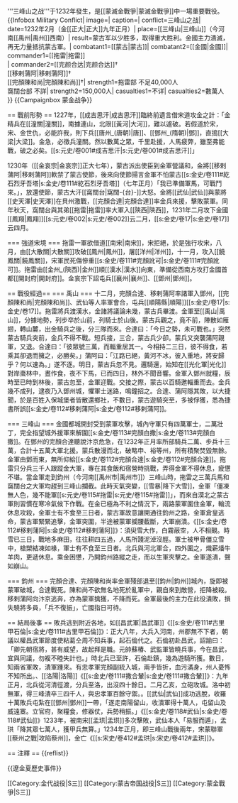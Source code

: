 '''三峰山之战'''于1232年發生，是[[蒙滅金戰爭|蒙滅金戰爭]]中一場重要戰役。
{{Infobox Military Conflict|
image=|
caption=|
conflict=三峰山之战|
date=1232年2月（金[[正大|正大]]九年正月）|
place=[[三峰山|三峰山]]（今河南[[禹州|禹州]]西南）|
result=蒙古军以少胜多，取得重大胜利。金國主力潰滅，再无力量抵抗蒙古軍。|
combatant1=[[蒙古|蒙古]]|
combatant2=[[金國|金國]]|
commander1=[[拖雷|拖雷]]<br />|
commander2=[[完颜合达|完颜合达]]†<br />[[移剌蒲阿|移剌蒲阿]]†<br />[[完顏陳和尚|完顏陳和尚]]†|
strength1=拖雷部 不足40,000人<br />窩闊台部 不詳|
strength2=150,000人|
casualties1=不详|
casualties2=數萬人 
}}
{{Campaignbox 蒙金战争}}

== 戰前形勢 ==
1227年，[[成吉思汗|成吉思汗]]臨終前遺言借宋道攻金之計：「金精兵在[[潼關|潼關]]，南據連山，北限[[黃河|大河]]，難以遽破。若假道於宋，宋、金世仇，必能許我，則下兵[[唐州_(唐朝)|唐]]、[[鄧州_(隋朝)|鄧]]，直搗[[大梁|大梁]]。金急，必徵兵潼關。然以數萬之眾，千里赴援，人馬疲弊，雖至弗能戰，破之必矣。<ref>[[s:元史/卷001#成吉思汗|s:元史/卷001#成吉思汗]]</ref>」

1230年（[[金哀宗|金哀宗]]正大七年），蒙古派出使臣到金軍營議和，金將[[移剌蒲阿|移剌蒲阿]]軟禁了蒙古使節，後來向使節揚言金軍不怕蒙古<ref>[[s:金史/卷111#紇石烈牙吾塔|s:金史/卷111#紇石烈牙吾塔]]（七年正月）「我已準備軍馬，可戰鬥來。」</ref>，放還使節，蒙古大汗[[窩闊台|窩闊-{台}-]]大怒。金將[[武仙|武仙]]與蒙將[[史天澤|史天澤]]在貝州激戰，[[完顏合達|完顏合達]]率金兵來援，擊敗蒙軍。同年秋天，窩闊台與其弟[[拖雷|拖雷]]率大軍入[[陝西|陝西]]，1231年二月攻下金國[[鳳翔|鳳翔]]<ref>[[s:元史/卷002|s:元史/卷002]]云二月，[[s:金史/卷17|s:金史/卷17]]云四月</ref>。

=== 強道宋境 ===
拖雷一軍欲借道[[南宋|南宋]]，宋拒絕，於是強行攻宋，八月，由[[大散關|大散關]]攻破[[鳳州|鳳州]]，屠[[洋州|洋州]]，十一月，攻入[[饒鳳關|饒鳳關]]，宋軍民死傷慘重<ref>[[s:金史/卷111#完顏訛可|s:金史/卷111#完顏訛可]]</ref>。拖雷由[[金州_(陝西)|金州]]順[[漢水|漢水]]向東，準備從西南方攻打金國首都[[開封府|開封府]]。金哀宗下詔屯兵[[襄州|襄州]]、[[鄧州|鄧州]]。

== 戰役經過==
=== 禹山 ===
十二月，完顏合達、移剌蒲阿率諸軍入鄧州，[[完顏陳和尚|完顏陳和尚]]、武仙等人率軍會合，屯兵[[順陽縣|順陽]]<ref>[[s:金史/卷17|s:金史/卷17]]</ref>。拖雷將兵渡漢水，金諸將議論未幾，蒙古兵畢渡。金軍至[[禹山|禹山]]，分據地勢，列步卒於山前，列騎士於山後。蒙古兵觀之，竟不前，陣散如雁翅，轉山麓，出金騎兵之後，分三隊而來。合達曰：「今日之勢，未可戰也。」突然蒙古騎兵突前，金兵不得不戰。短兵接，三合，蒙古兵少卻。蒙兵又突襲蒲阿親軍，又退。合達曰：「彼眾號三萬，而輜重居其一。今相持二三日，彼不得食，若乘其卻退而擁之，必勝矣。」蒲阿曰：「江路已絕，黃河不冰，彼入重地，將安歸乎？何以速為。」遂不逐。明日，蒙古兵忽不見。邏騎還，始知在[[光化軍|光化]]對岸棗林中，晝作食，夜不下馬，已而四日，林外不聞音響。金軍入鄧州就糧，辰時至已時到林後，蒙古忽至，金軍迎戰。交接之際，蒙古以百騎邀輜重而去。金兵幾不成列，逮夜乃入鄧州城，懼軍士迷路，鳴鐘招之。合達、蒲阿隱其敗，以大捷聞，於是百姓入保城堡者皆散還鄉社，不數日，蒙古遊騎突至，多被俘獲，悉為捷書所誤<ref>[[s:金史/卷112#移剌蒲阿|s:金史/卷112#移剌蒲阿]]</ref>。

=== 三峰山 ===
金國都城開封受到蒙軍攻擊，城內守軍只有四萬軍士，二萬壯丁，完全指望城外援軍來解圍<ref>[[s:金史/卷113#完顏白撒|s:金史/卷113#完顏白撒]]</ref>。在鄧州的完顏合達聽說汴京危急，在1232年正月率所部騎兵二萬、步兵十三萬，合計十五萬大軍北援。蒙兵散漫而北，破略申、裕等州，所有積聚焚毀無餘。金軍由鄧而東，無所仰給<ref>[[s:金史/卷112#完顏合達|s:金史/卷112#完顏合達]]</ref>。拖雷只分兵三千人跟蹤金大軍，專在其食飯和宿營時挑戰，弄得金軍不得休息，疲憊不堪。當金軍走到鈞州（今河南[[禹州市|禹州市]]）三峰山時，拖雷之三萬兵馬和窩闊台之大軍均趕到三峰山攔截。此時天氣突變，[[雪暴|降下大雪]]，金軍「僵凍無人色，幾不能軍<ref>[[s:元史/卷115#拖雷|s:元史/卷115#拖雷]]</ref>」，而來自漠北之蒙古軍則習慣在寒冷氣候下作戰。在金已極為不利之情況下，兩路蒙軍圍住金軍，輪流休息攻殺，金軍士有不食至三日者，蒙古軍故意讓開通往鈞州之路，金軍倉皇逃命，蒙古軍緊緊追擊，金軍突圍，半途被蒙軍攔腰截斷，大軍崩潰。<ref>《[[s:金史/卷112#移剌蒲阿|s:金史/卷112#移剌蒲阿]]》：須臾雪大作，白霧蔽空，人不相覿。時雪已三日，戰地多麻田，往往耕四五過，人馬所踐泥淖沒脛。軍士被甲骨僵立雪中，槍槊結凍如椽，軍士有不食至三日者。北兵與河北軍合，四外圍之，熾薪燔牛羊肉，更遞休息。乘金困憊，乃開鈞州路縱之走，而以生軍夾擊之。金軍遂潰，聲如崩山。</ref>

=== 鈞州 ===
完顏合達、完顏陳和尚率金軍殘部退至[[鈞州|鈞州]]城內，旋即被蒙軍破城，合達戰死。陳和尚不欲無名地死於亂軍中，親自來到敵營，拒降被殺。移剌蒲阿向汴京逃奔，亦為蒙軍擒獲，不降而死。金軍最後的主力在此役潰敗，損失驍將多員，「兵不復振」，亡國指日可待。

== 結局後事 ==
敗兵逃到附近各地，如[[昌武軍|昌武軍]]<ref>《[[s:金史/卷111#古里甲石倫|s:金史/卷111#古里甲石倫]]》：正大八年，大兵入河南，州郡無不下者，朝議以權昌武軍節度使粘葛仝周不知兵事，起石倫代之。石倫初赴昌武，詔諭曰：「卿先朝宿將，甚有威望，故起拜是職。元帥蘇椿、武監軍皆曉兵事，今在昌武，宜與同議，勿複不睦失計也。」時北兵已至許，石倫赴鎮，幾為遊騎所獲。數日，知兩省軍敗，潰軍踵來。有忠孝軍完顏副統入城，兩手皆折，血污滿身，州人憂怖不知所出。</ref>、[[洛陽|洛陽]]<ref>《[[s:金史/卷111#撒合輦|s:金史/卷111#撒合輦]]》：九年正月，北兵從河清徑渡，分兵至洛，出沒四十餘日。二月乙亥，立砲攻城。洛中初無軍，得三峰潰卒三四千人，與忠孝軍百餘守禦。</ref>。[[武仙|武仙]]成功逃脫，收羅十萬敗兵屯紮在[[鄧州|鄧州]]一帶，「遂走南陽留山，收潰軍得十萬人，屯留山及威遠寨。立官府，聚糧食，修器仗，兵勢稍振。」<ref>《[[s:金史/卷118#武仙|s:金史/卷118#武仙]]》</ref>1233年，被南宋[[孟珙|孟珙]]多次擊敗，武仙本人「易服而遁」，孟珙「降其眾七萬人，獲甲兵無算。」1234年正月，即三峰山戰後兩年，宋蒙聯軍[[蔡州之戰|攻陷蔡州]]，金亡<ref>《[[s:宋史/卷412#孟珙|s:宋史/卷412#孟珙]]》</ref>。

== 注釋 ==
{{reflist}}

{{遼金夏歷史事件}}

[[Category:金代战役|S三]]
[[Category:蒙古帝国战役|S三]]
[[Category:蒙金戰爭|S三]]